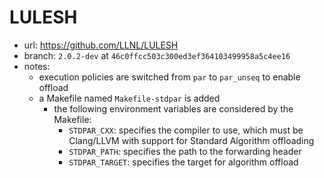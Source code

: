 # LULESH

- url: <https://github.com/LLNL/LULESH>
- branch: `2.0.2-dev` at `46c0ffcc503c300ed3ef364103499958a5c4ee16`
- notes:
  - execution policies are switched from `par` to `par_unseq` to enable offload
  - a Makefile named `Makefile-stdpar` is added
    - the following environment variables are considered by the Makefile:
      - `STDPAR_CXX`: specifies the compiler to use, which must be Clang/LLVM
         with support for Standard Algorithm offloading
      - `STDPAR_PATH`: specifies the path to the forwarding header
      - `STDPAR_TARGET`: specifies the target for algorithm offload
